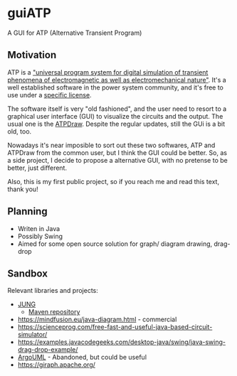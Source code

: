 # guiATP
A GUI for ATP (Alternative Transient Program)

## Motivation

ATP is a ["universal program system for digital simulation of transient phenomena of electromagnetic as well as electromechanical nature"](https://www.eeug.org/index.php/about-eeug/about-atp). It's a well established software in the power system community, and it's free to use under a [specific license](https://www.eeug.org/index.php/how-to/be-licenced).

The software itself is very "old fashioned", and the user need to resort to a graphical user interface (GUI) to visualize the circuits and the output. The usual one is the [ATPDraw](https://www.atpdraw.net/). Despite the regular updates, still the GUi is a bit old, too.

Nowadays it's near imposible to sort out these two softwares, ATP and ATPDraw from the common user, but I think the GUI could be better. So, as a side project, I decide to propose a alternative GUI, with no pretense to be better, just different.

Also, this is my first public project, so if you reach me and read this text, thank you!

## Planning
  * Writen in Java
  * Possibly Swing
  * Aimed for some open source solution for graph/ diagram drawing, drag-drop

## Sandbox

Relevant libraries and projects:

  * [JUNG](http://jung.sourceforge.net/)
    * [Maven repository](https://mvnrepository.com/artifact/net.sf.jung)
  * https://mindfusion.eu/java-diagram.html - commercial
  * https://scienceprog.com/free-fast-and-useful-java-based-circuit-simulator/
  * https://examples.javacodegeeks.com/desktop-java/swing/java-swing-drag-drop-example/
  * [ArgoUML](https://github.com/argouml-tigris-org/argouml) - Abandoned, but could be useful
  * https://giraph.apache.org/

